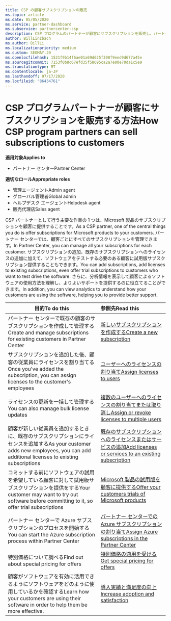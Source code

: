 ```yaml
---
title: CSP の顧客サブスクリプションの販売
ms.topic: article
ms.date: 05/05/2020
ms.service: partner-dashboard
ms.subservice: partnercenter-csp
description: CSP プログラムのパートナーが顧客にサブスクリプションを販売し、パートナーセンターを通じてそれらを管理する方法について説明します。
author: BillLinzbach
ms.author: BillLi
ms.localizationpriority: medium
ms.custom: SEOMAY.20
ms.openlocfilehash: 1521f9b14f6ae01a69d625f308f9eed9d677a45e
ms.sourcegitcommit: 7153f0b8c67efd35f58695ca2a7e00e70da1c5e9
ms.translationtype: MT
ms.contentlocale: ja-JP
ms.lasthandoff: 07/17/2020
ms.locfileid: "86434761"
---
```

# <a name="how-csp-program-partners-can-sell-subscriptions-to-customers"></a><span data-ttu-id="39a8d-103">CSP プログラムパートナーが顧客にサブスクリプションを販売する方法</span><span class="sxs-lookup"><span data-stu-id="39a8d-103">How CSP program partners can sell subscriptions to customers</span></span>

<span data-ttu-id="39a8d-104">**適用対象**</span><span class="sxs-lookup"><span data-stu-id="39a8d-104">**Applies to**</span></span>

-  <span data-ttu-id="39a8d-105">パートナー センター</span><span class="sxs-lookup"><span data-stu-id="39a8d-105">Partner Center</span></span>

<span data-ttu-id="39a8d-106">**適切なロール**</span><span class="sxs-lookup"><span data-stu-id="39a8d-106">**Appropriate roles**</span></span>

- <span data-ttu-id="39a8d-107">管理エージェント</span><span class="sxs-lookup"><span data-stu-id="39a8d-107">Admin agent</span></span>
- <span data-ttu-id="39a8d-108">グローバル管理者</span><span class="sxs-lookup"><span data-stu-id="39a8d-108">Global admin</span></span>
- <span data-ttu-id="39a8d-109">ヘルプデスク エージェント</span><span class="sxs-lookup"><span data-stu-id="39a8d-109">Helpdesk agent</span></span>
- <span data-ttu-id="39a8d-110">販売代理店</span><span class="sxs-lookup"><span data-stu-id="39a8d-110">Sales agent</span></span>

<span data-ttu-id="39a8d-111">CSP パートナーとして行う主要な作業の 1 つは、Microsoft 製品のサブスクリプションを顧客に提供することです。</span><span class="sxs-lookup"><span data-stu-id="39a8d-111">As a CSP partner, one of the central things you do is offer subscriptions for Microsoft products to your customers.</span></span> <span data-ttu-id="39a8d-112">パートナー センターでは、顧客ごとにすべてのサブスクリプションを管理できます。</span><span class="sxs-lookup"><span data-stu-id="39a8d-112">In Partner Center, you can manage all your subscriptions for each customer.</span></span> <span data-ttu-id="39a8d-113">サブスクリプションの追加、既存のサブスクリプションへのライセンスの追加に加えて、ソフトウェアをテストする必要のある顧客に試用版サブスクリプション提供することもできます。</span><span class="sxs-lookup"><span data-stu-id="39a8d-113">You can add subscriptions, add licenses to existing subscriptions, even offer trial subscriptions to customers who want to test drive the software.</span></span> <span data-ttu-id="39a8d-114">さらに、分析情報を表示して顧客によるソフトウェアの使用方法を理解し、よりよいサポートを提供するのに役立てることができます。</span><span class="sxs-lookup"><span data-stu-id="39a8d-114">In addition, you can view analytics to understand how your customers are using the software, helping you to provide better support.</span></span>

|<span data-ttu-id="39a8d-115">**目的**</span><span class="sxs-lookup"><span data-stu-id="39a8d-115">**To do this**</span></span>   |<span data-ttu-id="39a8d-116">**参照先**</span><span class="sxs-lookup"><span data-stu-id="39a8d-116">**Read this**</span></span>   |
|----------------------|:----------------------|
|<span data-ttu-id="39a8d-117">パートナー センターで既存の顧客のサブスクリプションを作成して管理する</span><span class="sxs-lookup"><span data-stu-id="39a8d-117">Create and manage subscriptions for existing customers in Partner Center</span></span>|[<span data-ttu-id="39a8d-118">新しいサブスクリプションを作成する</span><span class="sxs-lookup"><span data-stu-id="39a8d-118">Create a new subscription</span></span>](create-a-new-subscription.md)|
|<span data-ttu-id="39a8d-119">サブスクリプションを追加した後、顧客の従業員にライセンスを割り当てる</span><span class="sxs-lookup"><span data-stu-id="39a8d-119">Once you've added the subscription, you can assign licenses to the customer's employees</span></span>  |[<span data-ttu-id="39a8d-120">ユーザーへのライセンスの割り当て</span><span class="sxs-lookup"><span data-stu-id="39a8d-120">Assign licenses to users</span></span>](assign-licenses-to-users.md)|
|<span data-ttu-id="39a8d-121">ライセンスの更新を一括して管理する</span><span class="sxs-lookup"><span data-stu-id="39a8d-121">You can also manage bulk license updates</span></span>   |[<span data-ttu-id="39a8d-122">複数のユーザーへのライセンスの割り当てまたは取り消し</span><span class="sxs-lookup"><span data-stu-id="39a8d-122">Assign or revoke licenses to multiple users</span></span>](bulk-license-provisioning-for-multiple-users.md)|
|<span data-ttu-id="39a8d-123">顧客が新しい従業員を追加するときに、既存のサブスクリプションにライセンスを追加する</span><span class="sxs-lookup"><span data-stu-id="39a8d-123">As your customer adds new employees, you can add additional licenses to existing subscriptions</span></span>   |[<span data-ttu-id="39a8d-124">既存のサブスクリプションへのライセンスまたはサービスの追加</span><span class="sxs-lookup"><span data-stu-id="39a8d-124">Add licenses or services to an existing subscription</span></span>](add-licenses-or-services-to-an-existing-subscription.md)|
|<span data-ttu-id="39a8d-125">コミットする前にソフトウェアの試用を希望している顧客に対して試用版サブスクリプションを提供をする</span><span class="sxs-lookup"><span data-stu-id="39a8d-125">Your customer may want to try out software before committing to it, so offer trial subscriptions</span></span>    |[<span data-ttu-id="39a8d-126">Microsoft 製品の試用版を顧客に提供する</span><span class="sxs-lookup"><span data-stu-id="39a8d-126">Offer your customers trials of Microsoft products</span></span>](offer-your-customers-trials-of-microsoft-products.md)|
|<span data-ttu-id="39a8d-127">パートナー センターで Azure サブスクリプションのプロセスを開始する</span><span class="sxs-lookup"><span data-stu-id="39a8d-127">You can start the Azure subscription process within Partner Center</span></span>   |[<span data-ttu-id="39a8d-128">パートナー センターでの Azure サブスクリプションの割り当て</span><span class="sxs-lookup"><span data-stu-id="39a8d-128">Assign Azure subscriptions in the Partner Center</span></span>](assign-azure-subscriptions.md)|
|<span data-ttu-id="39a8d-129">特別価格について調べる</span><span class="sxs-lookup"><span data-stu-id="39a8d-129">Find out about special pricing for offers</span></span>   |[<span data-ttu-id="39a8d-130">特別価格の適用を受ける</span><span class="sxs-lookup"><span data-stu-id="39a8d-130">Get special pricing for offers</span></span>](get-special-pricing-for-offers.md)|
|<span data-ttu-id="39a8d-131">顧客がソフトウェアを有効に活用できるようにソフトウェアをどのように使用しているかを確認する</span><span class="sxs-lookup"><span data-stu-id="39a8d-131">Learn how your customers are using their software in order to help them be more effective.</span></span>   | [<span data-ttu-id="39a8d-132">導入実績と満足度の向上</span><span class="sxs-lookup"><span data-stu-id="39a8d-132">Increase adoption and satisfaction</span></span>](increasing-adoption-and-satisfaction.md)   |
